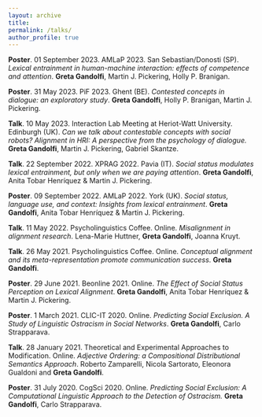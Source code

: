 ```yaml
---
layout: archive
title: 
permalink: /talks/
author_profile: true
---
```

**Poster**. 01 September 2023. AMLaP 2023. San Sebastian/Donosti (SP). _Lexical entrainment in human-machine interaction: effects of competence and attention_. **Greta Gandolfi**, Martin J. Pickering, Holly P. Branigan.

**Poster**. 31 May 2023. PiF 2023. Ghent (BE). _Contested concepts in dialogue: an exploratory study_. **Greta Gandolfi**, Holly P. Branigan, Martin J. Pickering.

**Talk**. 10 May 2023. Interaction Lab Meeting at Heriot-Watt University. Edinburgh (UK). _Can we talk about contestable concepts with social robots? Alignment in HRI: A perspective from the psychology of dialogue._ **Greta Gandolfi**, Martin J. Pickering, Gabriel Skantze.

**Talk**. 22 September 2022. XPRAG 2022. Pavia (IT). _Social status modulates lexical entrainment, but only when we are paying attention_. **Greta Gandolfi**, Anita Tobar Henríquez & Martin J. Pickering.

**Poster**. 09 September 2022. AMLaP 2022. York (UK). _Social status, language use, and context: Insights from lexical entrainment_. **Greta Gandolfi**, Anita Tobar Henríquez & Martin J. Pickering.

**Talk**. 11 May 2022. Psycholinguistics Coffee. Online. _Misalignment in alignment research_. Lena-Marie Huttner, **Greta Gandolfi**, Joanna Kruyt.

**Talk**. 26 May 2021. Psycholinguistics Coffee. Online. _Conceptual alignment and its meta-representation promote communication success_. **Greta Gandolfi**. 

**Poster**. 29 June 2021. Beonline 2021. Online. _The Effect of Social Status Perception on Lexical Alignment_. **Greta Gandolfi**, Anita Tobar Henríquez & Martin J. Pickering.

**Poster**. 1 March 2021. CLIC-IT 2020. Online. _Predicting Social Exclusion. A Study of Linguistic Ostracism in Social Networks_. **Greta Gandolfi**, Carlo Strapparava.

**Talk**. 28 January 2021. Theoretical and Experimental Approaches to Modification. Online. _Adjective Ordering: a Compositional Distributional Semantics Approach_. Roberto Zamparelli, Nicola Sartorato, Eleonora Gualdoni and **Greta Gandolfi**. 

**Poster**. 31 July 2020. CogSci 2020. Online. _Predicting Social Exclusion: A Computational Linguistic Approach to the Detection of Ostracism._ **Greta Gandolfi**, Carlo Strapparava.

